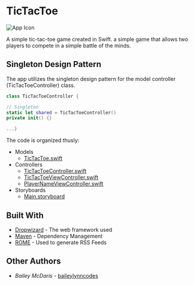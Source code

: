 
# TicTacToe

![App Icon](https://raw.githubusercontent.com/travischapman/TicTacToe/master/TicTacToe/Resources/Assets.xcassets/AppIcon.appiconset/noun_Tic%20Tac%20Toe_1210448-60@3x.png)

A simple tic-tac-toe game created in Swift. a simple game that allows two players to compete in a simple battle of the minds.

## Singleton Design Pattern

The app utilizes the singleton design pattern for the model controller (TicTacToeController) class.

```swift
class TicTacToeController {

// Singleton
static let shared = TicTacToeController()
private init() {}

...}
```
The code is organized thusly:

 - Models
	 - [TicTacToe.swift](https://github.com/travischapman/TicTacToe/blob/master/TicTacToe/Models/TicTacToe.swift)
 - Controllers
	 - [TicTacToeController.swift](https://github.com/travischapman/TicTacToe/blob/master/TicTacToe/ModelControllers/TicTacToeController.swift)
	 - [TicTacToeViewController.swift](https://github.com/travischapman/TicTacToe/blob/master/TicTacToe/ViewControllers/TicTacToeViewController.swift)
	 - [PlayerNameViewController.swift](https://github.com/travischapman/TicTacToe/blob/master/TicTacToe/ViewControllers/PlayerNameViewController.swift)
 - Storyboards
	 - [Main.storyboard](https://github.com/travischapman/TicTacToe/blob/master/TicTacToe/Storyboards/Base.lproj/Main.storyboard)


## Built With

* [Dropwizard](http://www.dropwizard.io/1.0.2/docs/) - The web framework used
* [Maven](https://maven.apache.org/) - Dependency Management
* [ROME](https://rometools.github.io/rome/) - Used to generate RSS Feeds

## Other Authors

* *Bailey McDaris* - [baileylynncodes](https://github.com/baileylynncodes)
